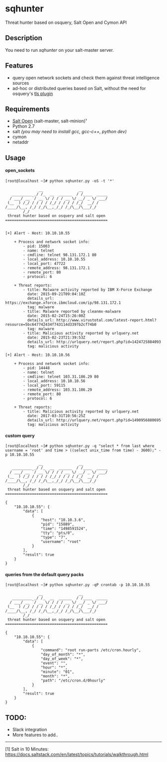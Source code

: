 # sqhunter
Threat hunter based on osquery, Salt Open and Cymon API

## Description
You need to run _sqhunter_ on your salt-master server.

## Features
* query open network sockets and check them against threat intelligence sources
* ad-hoc or distributed queries based on Salt, without the need for osquery's [tls plugin](https://osquery.readthedocs.io/en/stable/deployment/remote/)

## Requirements
* [Salt Open](https://saltstack.com/salt-open-source/) (salt-master, salt-minion)¹
* Python 2.7
* salt _(you may need to install gcc, gcc-c++, python dev)_
* cymon
* netaddr

## Usage
#### open_sockets
```
[root@localhost ~]# python sqhunter.py -oS -t '*'

               __                __           
   _________ _/ /_  __  ______  / /____  _____
  / ___/ __ `/ __ \/ / / / __ \/ __/ _ \/ ___/
 (__  ) /_/ / / / / /_/ / / / / /_/  __/ /    
/____/\__, /_/ /_/\__,_/_/ /_/\__/\___/_/     
        /_/                                   
 threat hunter based on osquery and salt open  
==============================================


[+] Alert - Host: 10.10.10.55

    + Process and network socket info:
        - pid: 15003
        - name: telnet
        - cmdline: telnet 98.131.172.1 80
        - local_address: 10.10.10.55
        - local_port: 47722
        - remote_address: 98.131.172.1
        - remote_port: 80
        - protocol: 6

    + Threat reports:
        - title: Malware activity reported by IBM X-Force Exchange
          date: 2015-09-21T09:04:10Z
          details_url: https://exchange.xforce.ibmcloud.com/ip/98.131.172.1
          tag: malware
        - title: Malware reported by cleanmx-malware
          date: 2015-02-24T15:26:00Z
          details_url: http://www.virustotal.com/latest-report.html?resource=5bc647742434f743114d3397b2cf74b0
          tag: malware
        - title: Malicious activity reported by urlquery.net
          date: 2015-02-23T21:39:53Z
          details_url: http://urlquery.net/report.php?id=1424725884093
          tag: malicious activity

[+] Alert - Host: 10.10.10.56

    + Process and network socket info:
        - pid: 14448
        - name: telnet
        - cmdline: telnet 103.31.186.29 80
        - local_address: 10.10.10.56
        - local_port: 59115
        - remote_address: 103.31.186.29
        - remote_port: 80
        - protocol: 6

    + Threat reports:
        - title: Malicious activity reported by urlquery.net
          date: 2017-03-31T10:56:25Z
          details_url: http://urlquery.net/report.php?id=1490956880695
          tag: malicious activity
```
#### custom query
```
[root@localhost ~]# python sqhunter.py -q "select * from last where username = 'root' and time > ((select unix_time from time) - 3600);" -p 10.10.10.55

               __                __           
   _________ _/ /_  __  ______  / /____  _____
  / ___/ __ `/ __ \/ / / / __ \/ __/ _ \/ ___/
 (__  ) /_/ / / / / /_/ / / / / /_/  __/ /    
/____/\__, /_/ /_/\__,_/_/ /_/\__/\___/_/     
        /_/                                   
 threat hunter based on osquery and salt open  
==============================================

{
    "10.10.10.55": {
        "data": [
            {
                "host": "10.10.3.6", 
                "pid": "15889", 
                "time": "1498591524", 
                "tty": "pts/0", 
                "type": "7", 
                "username": "root"
            }
        ], 
        "result": true
    }
}
```
#### queries from the default query packs
```
[root@localhost ~]# python sqhunter.py -qP crontab -p 10.10.10.55

               __                __           
   _________ _/ /_  __  ______  / /____  _____
  / ___/ __ `/ __ \/ / / / __ \/ __/ _ \/ ___/
 (__  ) /_/ / / / / /_/ / / / / /_/  __/ /    
/____/\__, /_/ /_/\__,_/_/ /_/\__/\___/_/     
        /_/                                   
 threat hunter based on osquery and salt open  
==============================================

{
    "10.10.10.55": {
        "data": [
            {
                "command": "root run-parts /etc/cron.hourly", 
                "day_of_month": "*", 
                "day_of_week": "*", 
                "event": "", 
                "hour": "*", 
                "minute": "01", 
                "month": "*", 
                "path": "/etc/cron.d/0hourly"
            }
        ], 
        "result": true
    }
}
```

## TODO:
* Slack integration
* More features to add..

---

[1] Salt in 10 Minutes: https://docs.saltstack.com/en/latest/topics/tutorials/walkthrough.html
